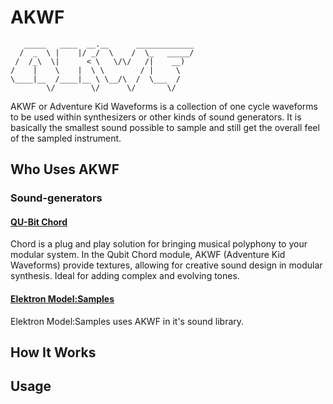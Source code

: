 # AKWF

``` text
   _____   ____  __.__      _____________
  /  _  \ |    |/ _/  \    /  \_   _____/
 /  /_\  \|      < \   \/\/   /|    __)  
/    |    \    |  \ \        / |     \   
\____|__  /____|__ \ \__/\  /  \___  /   
        \/        \/      \/       \/    
```

AKWF or Adventure Kid Waveforms is a collection of one cycle waveforms to be used within synthesizers or other kinds of sound generators. It is basically the smallest sound possible to sample and still get the overall feel of the sampled instrument.

## Who Uses AKWF

### Sound-generators

#### [QU-Bit Chord](https://www.qubitelectronix.com/)

Chord is a plug and play solution for bringing musical polyphony to your modular system. In the Qubit Chord module, AKWF (Adventure Kid Waveforms) provide textures, allowing for creative sound design in modular synthesis. Ideal for adding complex and evolving tones.

#### [Elektron Model:Samples](https://elektron.se/explore/modelsamples)

Elektron Model:Samples uses AKWF in it's sound library.

## How It Works

## Usage
